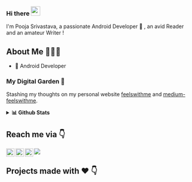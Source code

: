 ### Hi there <img src="https://media.giphy.com/media/hvRJCLFzcasrR4ia7z/giphy.gif" width="25px">

I'm Pooja Srivastava, a passionate Android Developer 🚀 , an avid Reader and an amateur Writer !

## About Me 🤷🏻‍♂️

* 📱 Android Developer 

</p>

### My Digital Garden 🌱

Stashing my thoughts on my personal website [feelswithme](https://feelswithme.wordpress.com/) and [medium-feelswithme](https://medium.com/me/stories/public).


<details>
  <summary><b>📊 Github Stats</b></summary>
  <p align="center"> <img src="https://github-readme-stats.vercel.app/api?username=pooja-srivs&count_private=true&show_icons=true&include_all_commits=true" alt="Pooja Srivastava | Stats" />
</details>

## Reach me via 👇

<a href="https://twitter.com/pooja_srivs">
  <img align="left" alt="Pooja Srivastava | Twitter" width="22px" src="https://raw.githubusercontent.com/peterthehan/peterthehan/master/assets/twitter.svg" />
</a>
<a href="https://www.linkedin.com/in/pooja-srivastava-30792aa1/">
  <img align="left" alt="Pooja's LinkedIN" width="22px" src="https://raw.githubusercontent.com/peterthehan/peterthehan/master/assets/linkedin.svg" />
</a>
<a href="https://www.reddit.com/user/Excellent-Ad1176">
  <img align="left" alt="Pooja's Reddit" width="22px" src="https://raw.githubusercontent.com/peterthehan/peterthehan/master/assets/reddit.svg" />
</a>

![](https://visitor-badge.glitch.me/badge?page_id=pooja-srivs.pooja-srivs)


## Projects made with ❤️ 👇
